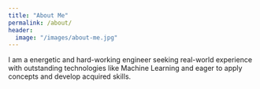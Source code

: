 ```yaml
---
title: "About Me"
permalink: /about/
header:
  image: "/images/about-me.jpg"
---
```

I am a energetic and hard-working engineer seeking real-world experience with outstanding technologies like Machine Learning and eager to apply concepts and develop acquired skills.
